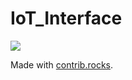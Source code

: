 # IoT_Interface

<a href="https://github.com/Jeromel-Pushparaj/IoT_Interface/graphs/contributors">
  <img src="https://contrib.rocks/image?repo=Jeromel-Pushparaj/IoT_Interface" />
</a>

Made with [contrib.rocks](https://contrib.rocks).
